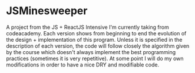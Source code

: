# JSMinesweeper
A project from the JS + ReactJS Intensive I'm currently taking from codeacademy.
Each version shows from beginning to end the evolution of the design + implementation of this program. Unless it is specified in the description of each version, the code will follow closely the algorithm given by the course which doesn't always implement the best programming practices (sometimes it is very repetitive). At some point I will do my own modifications in order to have a nice DRY and modifiable code.
